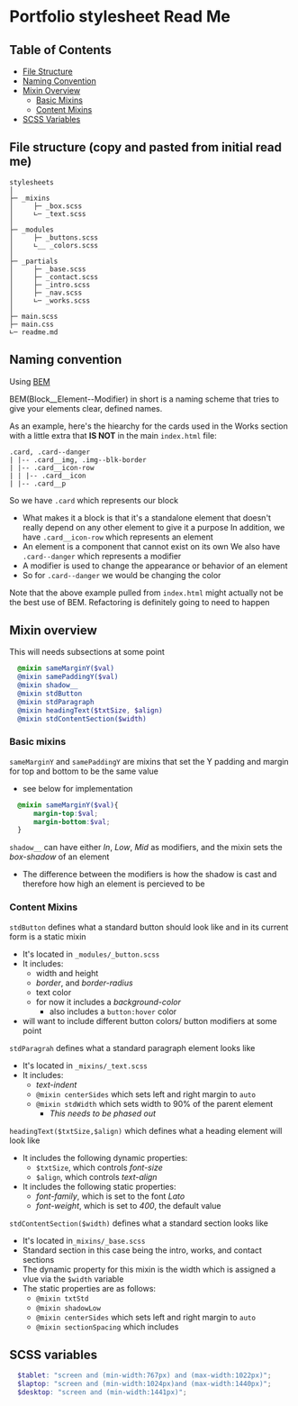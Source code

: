 # Portfolio stylesheet Read Me

## Table of Contents

- [File Structure](#file-structure)
- [Naming Convention](#naming-convention)
- [Mixin Overview](#mixin-overview)
  - [Basic Mixins](##basic-mixins) 
  - [Content Mixins](##content-mixins)
- [SCSS Variables](#scss-variables)

## File structure (copy and pasted from initial read me)
```
stylesheets
│
├─ _mixins
│     ├─ _box.scss
│     ∟─ _text.scss
│
├─ _modules
│     ├─ _buttons.scss
│     ∟__ _colors.scss
│
├─ _partials
│     ├─ _base.scss
│     ├─ _contact.scss
│     ├─ _intro.scss
│     ├─ _nav.scss
│     ∟─ _works.scss
│
├─ main.scss
├─ main.css
∟─ readme.md
```
## Naming convention

Using [BEM](http://getbem.com/introduction/)

BEM(Block__Element--Modifier) in short is a naming scheme that tries to give your elements clear, defined names.

As an example, here's the hiearchy for the cards used in the Works section with a little extra that **IS NOT** in the main `index.html` file:
```
.card, .card--danger
| |-- .card__img, .img--blk-border
| |-- .card__icon-row
| | |-- .card__icon
| |-- .card__p
```

So we have `.card` which represents our block
  - What makes it a block is that it's a standalone element that doesn't really depend on any other element to give it a purpose
In addition, we have `.card__icon-row` which represents an element
  - An element is a component that cannot exist on its own
We also have `.card--danger` which represents a modifier
  - A modifier is used to change the appearance or behavior of an element
  - So for `.card--danger` we would be changing the color

Note that the above example pulled from `index.html` might actually not be the best use of BEM. Refactoring is definitely going to need to happen


## Mixin overview

This will needs subsections at some point

```scss
  @mixin sameMarginY($val)
  @mixin samePaddingY($val)
  @mixin shadow__
  @mixin stdButton
  @mixin stdParagraph
  @mixin headingText($txtSize, $align)
  @mixin stdContentSection($width)
```
### Basic mixins

`sameMarginY` and `samePaddingY` are mixins that set the Y padding and margin for top and bottom to be the same value
  - see below for implementation
  ```scss
    @mixin sameMarginY($val){
        margin-top:$val;
        margin-bottom:$val;
    }
  ```

`shadow__` can have either *In*, *Low*, *Mid* as modifiers, and the mixin sets the *box-shadow* of an element
  - The difference between the modifiers is how the shadow is cast and therefore how high an element is percieved to be 

### Content Mixins

`stdButton` defines what a standard button should look like and in its current form is a static mixin
  - It's located in `_modules/_button.scss`
  - It includes:
    - width and height 
    - *border*, and *border-radius*
    - text color
    - for now it includes a *background-color*
      - also includes a `button:hover` color
  - will want to include different button colors/ button modifiers at some point

`stdParagrah` defines what a standard paragraph element looks like
  - It's located in `_mixins/_text.scss`
  - It includes:
    - *text-indent*
    - `@mixin centerSides` which sets left and right margin to `auto`
    - `@mixin stdWidth` which sets width to 90% of the parent element
      - *This needs to be phased out*

`headingText($txtSize,$align)` which defines what a heading element will look like
  - It includes the following dynamic properties:
    - `$txtSize`, which controls *font-size*
    - `$align`, which controls *text-align*
  - It includes the following static properties:
    - *font-family*, which is set to the font *Lato*
    - *font-weight*, which is set to *400*, the default value

`stdContentSection($width)` defines what a standard section looks like
  - It's located in`_mixins/_base.scss`
  - Standard section in this case being the intro, works, and contact sections
  - The dynamic property for this mixin is the width which is assigned a vlue via the `$width` variable
  - The static properties are as follows:
    - `@mixin txtStd`
    - `@mixin shadowLow`
    - `@mixin centerSides` which sets left and right margin to `auto`
    - `@mixin sectionSpacing` which includes

## SCSS variables
```scss
  $tablet: "screen and (min-width:767px) and (max-width:1022px)";
  $laptop: "screen and (min-width:1024px)and (max-width:1440px)";
  $desktop: "screen and (min-width:1441px)"; 
```